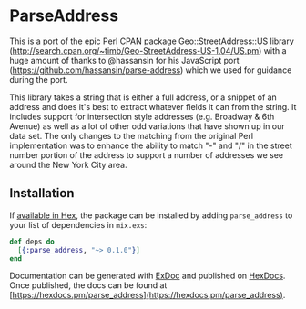 # ParseAddress

This is a port of the epic Perl CPAN package Geo::StreetAddress::US library (http://search.cpan.org/~timb/Geo-StreetAddress-US-1.04/US.pm)
with a huge amount of thanks to @hassansin for his JavaScript port (https://github.com/hassansin/parse-address) which we used for guidance
during the port.

This library takes a string that is either a full address, or a snippet of an address and does it's best to extract whatever fields it can
from the string. It includes support for intersection style addresses (e.g. Broadway & 6th Avenue) as well as a lot of other odd
variations that have shown up in our data set. The only changes to the matching from the original Perl implementation was to enhance the
ability to match "-" and "/" in the street number portion of the address to support a number of addresses we see around the New York City
area.


## Installation

If [available in Hex](https://hex.pm/docs/publish), the package can be installed
by adding `parse_address` to your list of dependencies in `mix.exs`:

```elixir
def deps do
  [{:parse_address, "~> 0.1.0"}]
end
```

Documentation can be generated with [ExDoc](https://github.com/elixir-lang/ex_doc)
and published on [HexDocs](https://hexdocs.pm). Once published, the docs can
be found at [https://hexdocs.pm/parse_address](https://hexdocs.pm/parse_address).

